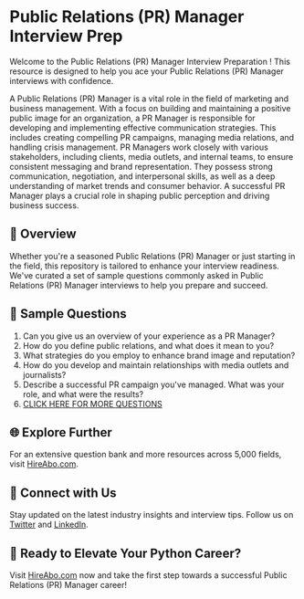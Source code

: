 # Public Relations (PR) Manager Interview Prep

Welcome to the Public Relations (PR) Manager Interview Preparation ! This resource is designed to help you ace your Public Relations (PR) Manager interviews with confidence.

A Public Relations (PR) Manager is a vital role in the field of marketing and business management. With a focus on building and maintaining a positive public image for an organization, a PR Manager is responsible for developing and implementing effective communication strategies. This includes creating compelling PR campaigns, managing media relations, and handling crisis management. PR Managers work closely with various stakeholders, including clients, media outlets, and internal teams, to ensure consistent messaging and brand representation. They possess strong communication, negotiation, and interpersonal skills, as well as a deep understanding of market trends and consumer behavior. A successful PR Manager plays a crucial role in shaping public perception and driving business success.

## 🚀 Overview

Whether you're a seasoned Public Relations (PR) Manager or just starting in the field, this repository is tailored to enhance your interview readiness. We've curated a set of sample questions commonly asked in Public Relations (PR) Manager interviews to help you prepare and succeed.

## 📝 Sample Questions

1. Can you give us an overview of your experience as a PR Manager?
2. How do you define public relations, and what does it mean to you?
3. What strategies do you employ to enhance brand image and reputation?
4. How do you develop and maintain relationships with media outlets and journalists?
5. Describe a successful PR campaign you've managed. What was your role, and what were the results?
6. [CLICK HERE FOR MORE QUESTIONS](https://hireabo.com/job/1_0_15/Public%20Relations%20PR%20Manager)

## 🌐 Explore Further

For an extensive question bank and more resources across 5,000 fields, visit [HireAbo.com](https://www.hireabo.com).

## 📱 Connect with Us

Stay updated on the latest industry insights and interview tips. Follow us on [Twitter](https://twitter.com/hireabo) and [LinkedIn](https://www.linkedin.com/in/hire-abo-3609972a8/).

## 🚀 Ready to Elevate Your Python Career?

Visit [HireAbo.com](https://www.hireabo.com) now and take the first step towards a successful Public Relations (PR) Manager career!